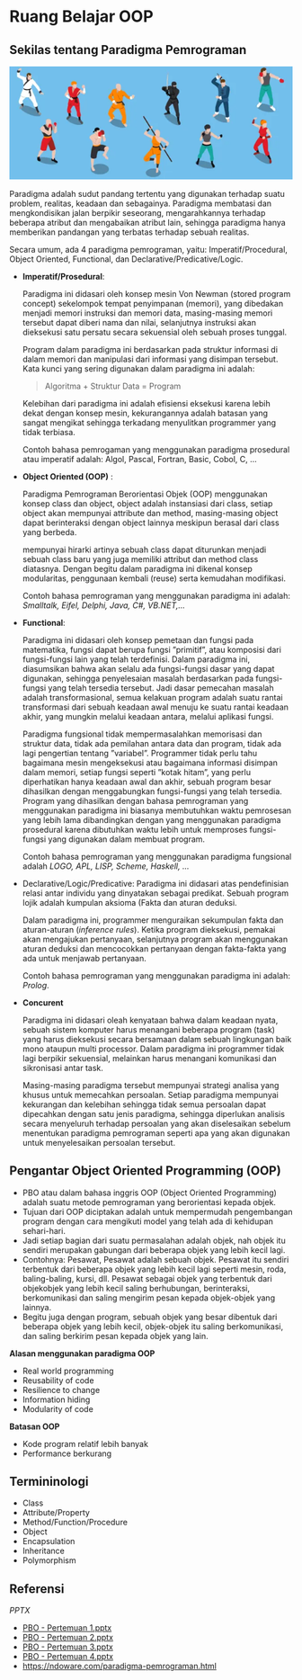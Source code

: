 # Ruang Belajar OOP

## Sekilas tentang Paradigma Pemrograman

![](images/martial-arts.webp)

Paradigma adalah sudut pandang tertentu yang digunakan terhadap suatu problem, realitas, keadaan dan sebagainya. Paradigma membatasi dan mengkondisikan jalan berpikir seseorang, mengarahkannya terhadap beberapa atribut dan mengabaikan atribut lain, sehingga paradigma hanya memberikan pandangan yang terbatas terhadap sebuah realitas.

Secara umum, ada 4 paradigma pemrograman, yaitu: Imperatif/Procedural, Object Oriented, Functional, dan Declarative/Predicative/Logic.

* **Imperatif/Prosedural**:
  
  Paradigma ini didasari oleh konsep mesin Von Newman (stored program concept) sekelompok tempat penyimpanan (memori), yang dibedakan menjadi memori instruksi dan memori data, masing-masing memori tersebut dapat diberi nama dan nilai, selanjutnya instruksi akan dieksekusi satu persatu secara sekuensial oleh sebuah proses tunggal.

  Program dalam paradigma ini berdasarkan pada struktur informasi di dalam memori dan manipulasi dari informasi yang disimpan tersebut. Kata kunci yang sering digunakan dalam paradigma ini adalah:

  > Algoritma + Struktur Data = Program

  Kelebihan dari paradigma ini adalah efisiensi eksekusi karena lebih dekat dengan konsep mesin, kekurangannya adalah batasan yang sangat mengikat sehingga terkadang menyulitkan programmer yang tidak terbiasa.

  Contoh bahasa pemrogaman yang menggunakan paradigma prosedural atau imperatif adalah: Algol, Pascal, Fortran, Basic, Cobol, C, ...
  
* **Object Oriented (OOP)** :
  
  Paradigma Pemrograman Berorientasi Objek (OOP) menggunakan konsep class dan object, object adalah instansiasi dari class, setiap object akan mempunyai attribute dan method, masing-masing object dapat berinteraksi dengan object lainnya meskipun berasal dari class yang berbeda.

  mempunyai hirarki artinya sebuah class dapat diturunkan menjadi sebuah class baru yang juga memiliki attribut dan method class diatasnya. Dengan begitu dalam paradigma ini dikenal konsep modularitas, penggunaan kembali (reuse) serta kemudahan modifikasi.

  Contoh bahasa pemrograman yang menggunakan paradigma ini adalah: _Smalltalk, Eifel, Delphi, Java, C#, VB.NET,..._

* **Functional**:
  
  Paradigma ini didasari oleh konsep pemetaan dan fungsi pada matematika, fungsi dapat berupa fungsi ”primitif”, atau komposisi dari fungsi-fungsi lain yang telah terdefinisi. Dalam paradigma ini, diasumsikan bahwa akan selalu ada fungsi-fungsi dasar yang dapat digunakan, sehingga penyelesaian masalah berdasarkan pada fungsi-fungsi yang telah tersedia tersebut. Jadi dasar pemecahan masalah adalah transformasional, semua kelakuan program adalah suatu rantai transformasi dari sebuah keadaan awal menuju ke suatu rantai keadaan akhir, yang mungkin melalui keadaan antara, melalui aplikasi fungsi.

  Paradigma fungsional tidak mempermasalahkan memorisasi dan struktur data, tidak ada pemilahan antara data dan program, tidak ada lagi pengertian tentang ”variabel”. Programmer tidak perlu tahu bagaimana mesin mengeksekusi atau bagaimana informasi disimpan dalam memori, setiap fungsi seperti ”kotak hitam”, yang perlu diperhatikan hanya keadaan awal dan akhir, sebuah program besar dihasilkan dengan menggabungkan fungsi-fungsi yang telah tersedia. Program yang dihasilkan dengan bahasa pemrograman yang menggunakan paradigma ini biasanya membutuhkan waktu pemrosesan yang lebih lama dibandingkan dengan yang menggunakan paradigma prosedural karena dibutuhkan waktu lebih untuk memproses fungsi-fungsi yang digunakan dalam membuat program.

  Contoh bahasa pemrograman yang menggunakan paradigma fungsional adalah _LOGO, APL, LISP, Scheme, Haskell, ..._

* Declarative/Logic/Predicative:
  Paradigma ini didasari atas pendefinisian relasi antar individu yang dinyatakan sebagai predikat. Sebuah program lojik adalah kumpulan aksioma (Fakta dan aturan deduksi.

  Dalam paradigma ini, programmer menguraikan sekumpulan fakta dan aturan-aturan (_inference rules_). Ketika program dieksekusi, pemakai akan mengajukan pertanyaan, selanjutnya program akan menggunakan aturan deduksi dan mencocokkan pertanyaan dengan fakta-fakta yang ada untuk menjawab pertanyaan.

  Contoh bahasa pemrograman yang menggunakan paradigma ini adalah: _Prolog_.

* **Concurent**
  
  Paradigma ini didasari oleah kenyataan bahwa dalam keadaan nyata, sebuah sistem komputer harus menangani beberapa program (task) yang harus dieksekusi secara bersamaan dalam sebuah lingkungan baik mono ataupun multi processor. Dalam paradigma ini programmer tidak lagi berpikir sekuensial, melainkan harus menangani komunikasi dan sikronisasi antar task.

  Masing-masing paradigma tersebut mempunyai strategi analisa yang khusus untuk memecahkan persoalan. Setiap paradigma mempunyai kekurangan dan kelebihan sehingga tidak semua persoalan dapat dipecahkan dengan satu jenis paradigma, sehingga diperlukan analisis secara menyeluruh terhadap persoalan yang akan diselesaikan sebelum menentukan paradigma pemrograman seperti apa yang akan digunakan untuk menyelesaikan persoalan tersebut.


## Pengantar Object Oriented Programming (OOP)
* PBO atau dalam bahasa inggris OOP (Object Oriented Programming) adalah suatu metode pemrograman yang berorientasi kepada objek.
* Tujuan dari OOP diciptakan adalah untuk mempermudah pengembangan program dengan cara mengikuti model yang telah ada di kehidupan sehari-hari.
* Jadi setiap bagian dari suatu permasalahan adalah objek, nah objek itu sendiri merupakan gabungan dari beberapa objek yang lebih kecil lagi.
* Contohnya: Pesawat, Pesawat adalah sebuah objek. Pesawat itu sendiri terbentuk dari beberapa objek yang lebih kecil lagi seperti mesin, roda, baling-baling, kursi, dll. Pesawat sebagai objek yang terbentuk dari objekobjek yang lebih kecil saling berhubungan, berinteraksi, berkomunikasi dan saling mengirim pesan kepada objek-objek yang lainnya.
* Begitu juga dengan program, sebuah objek yang besar dibentuk dari beberapa objek yang lebih kecil, objek-objek itu saling berkomunikasi, dan saling berkirim pesan kepada objek yang lain.

**Alasan menggunakan paradigma OOP**
* Real world programming
* Reusability of code
* Resilience to change
* Information hiding
* Modularity of code

**Batasan OOP**
* Kode program relatif lebih banyak
* Performance berkurang

## Termininologi
* Class
* Attribute/Property
* Method/Function/Procedure
* Object
* Encapsulation
* Inheritance
* Polymorphism


## Referensi

*PPTX*
- [PBO - Pertemuan 1.pptx](../pptx/pbo-pertemuan-1.pptx)
- [PBO - Pertemuan 2.pptx](../pptx/pbo-pertemuan-2.pptx)
- [PBO - Pertemuan 3.pptx](../pptx/pbo-pertemuan-3.pptx)
- [PBO - Pertemuan 4.pptx](../pptx/pbo-pertemuan-4.pptx)
- https://ndoware.com/paradigma-pemrograman.html